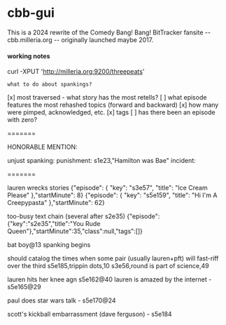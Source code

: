 # cbb-gui

This is a 2024 rewrite of the Comedy Bang! Bang! BitTracker fansite -- cbb.milleria.org -- originally launched maybe 2017.


#### working notes

curl -XPUT 'http://milleria.org:9200/threepeats'

    what to do about spankings?

[x] most traversed - what story has the most retells?
[ ] what episode features the most rehashed topics (forward and backward)
[x] how many were pimped, acknowledged, etc.
[x] tags
[ ] has there been an episode with zero?

=======

HONORABLE MENTION:

unjust spanking:
punishment: s1e23,"Hamilton was Bae"
incident:

=======

lauren wrecks stories
{"episode": { "key": "s3e57", "title": "Ice Cream Please" },"startMinute": 8}
{"episode": { "key": "s5e159", "title": "Hi I'm A Creepypasta" },"startMinute": 62}

too-busy text chain (several after s2e35)
{"episode":{"key":"s2e35","title":"You Rude Queen"},"startMinute":35,"class":null,"tags":[]}

bat boy@13 spanking begins

should catalog the times when some pair (usually lauren+pft) will fast-riff over the third
s5e185,trippin dots,10
s3e56,round is part of science,49

lauren hits her knee agn s5e162@40
lauren is amazed by the internet - s5e165@29

paul does star wars talk - s5e170@24

scott's kickball embarrassment (dave ferguson) - s5e184
